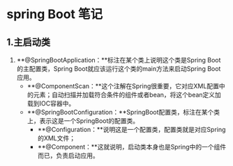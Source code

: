 # spring Boot 笔记

## 1.主启动类

1. **@SpringBootApplication：**标注在某个类上说明这个类是Spring Boot 的主配置类，Spring Boot就应该运行这个类的main方法来启动Spring Boot 应用。
   * **@ComponentScan：**这个注解在Spring很重要，它对应XML配置中的元素；自动扫描并加载符合条件的组件或者bean，将这个bean定义加载到IOC容器中。
   * **@SpringBootConfiguration：**SpringBoot配置类，标注在某个类上，表示这是一个SpringBoot的配置类。
     * **@Configuration：**说明这是一个配置类，配置类就是对应Spring的XML文件；
     * **@Component：**这就说明，启动类本身也是Spring中的一个组件而已，负责启动应用。

